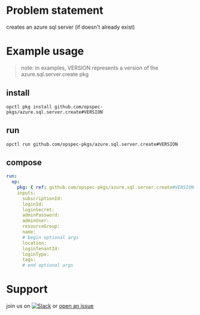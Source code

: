 # Problem statement
creates an azure sql server (if doesn't already exist)

# Example usage

> note: in examples, VERSION represents a version of the azure.sql.server.create pkg

## install

```shell
opctl pkg install github.com/opspec-pkgs/azure.sql.server.create#VERSION
```

## run

```
opctl run github.com/opspec-pkgs/azure.sql.server.create#VERSION
```

## compose

```yaml
run:
  op:
    pkg: { ref: github.com/opspec-pkgs/azure.sql.server.create#VERSION }
    inputs: 
      subscriptionId:
      loginId:
      loginSecret:
      adminPassword:
      adminUser:
      resourceGroup:
      name:
      # begin optional args
      location:
      loginTenantId:
      loginType:
      tags:
      # end optional args
```

# Support

join us on [![Slack](https://opspec-slackin.herokuapp.com/badge.svg)](https://opspec-slackin.herokuapp.com/)
or [open an issue](https://github.com/opspec-pkgs/azure.sql.server.create/issues)
